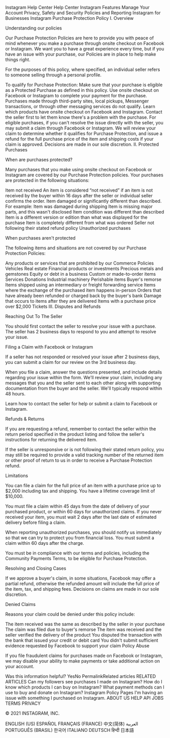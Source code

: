 Instagram Help Center
Help Center
Instagram Features
Manage Your Account
Privacy, Safety and Security
Policies and Reporting
Instagram for Businesses
Instagram Purchase Protection Policy
I. Overview

Understanding our policies

Our Purchase Protection Policies are here to provide you with peace of mind whenever you make a purchase through onsite checkout on Facebook or Instagram. We want you to have a great experience every time, but if you have an issue with your purchase, our Policies are in place to help make things right.

For the purposes of this policy, where specified, an individual seller refers to someone selling through a personal profile.

To qualify for Purchase Protection:
Make sure that your purchase is eligible as a Protected Purchase as defined in this policy.
Use onsite checkout on Facebook or Instagram to complete your payment for the purchase. Purchases made through third-party sites, local pickups, Messenger transactions, or through other messaging services do not qualify. Learn which products have onsite checkout on Facebook and Instagram.
Contact the seller first to let them know there's a problem with the purchase. For eligible purchases, if you can't resolve the issue directly with the seller, you may submit a claim through Facebook or Instagram.
We will review your claim to determine whether it qualifies for Purchase Protection, and issue a refund for the full purchase price of the item and shipping costs if your claim is approved. Decisions are made in our sole discretion.
II. Protected Purchases

When are purchases protected?

Many purchases that you make using onsite checkout on Facebook or Instagram are covered by our Purchase Protection policies. Your purchases are protected in the following situations:

Item not received
An item is considered “not received” if an item is not received by the buyer within 16 days after the seller or individual seller confirms the order.
Item damaged or significantly different than described. For example:
Item was damaged during shipping
Item is missing major parts, and this wasn't disclosed
Item condition was different than described
Item is a different version or edition than what was displayed for the purchase
Item is completely different from what was ordered
Seller not following their stated refund policy
Unauthorized purchases

When purchases aren't protected

The following items and situations are not covered by our Purchase Protection Policies:

Any products or services that are prohibited by our Commerce Policies
Vehicles
Real estate
Financial products or investments
Precious metals and gemstones
Equity or debt in a business
Custom or made-to-order items
Services
Donations
Industrial machinery
Perishable items
Buyer's remorse
Items shipped using an intermediary or freight forwarding service
Items where the exchange of the purchased item happens in-person
Orders that have already been refunded or charged back by the buyer's bank
Damage that occurs to items after they are delivered
Items with a purchase price over $2,000
Tickets
III. Disputes and Refunds

Reaching Out To The Seller

You should first contact the seller to resolve your issue with a purchase. The seller has 2 business days to respond to you and attempt to resolve your issue.

Filing a Claim with Facebook or Instagram

If a seller has not responded or resolved your issue after 2 business days, you can submit a claim for our review on the 3rd business day.

When you file a claim, answer the questions presented, and include details regarding your issue within the form. We'll review your claim, including any messages that you and the seller sent to each other along with supporting documentation from the buyer and the seller. We'll typically respond within 48 hours.

Learn how to contact the seller for help or submit a claim to Facebook or Instagram.

Refunds & Returns

If you are requesting a refund, remember to contact the seller within the return period specified in the product listing and follow the seller's instructions for returning the delivered item.

If the seller is unresponsive or is not following their stated return policy, you may still be required to provide a valid tracking number of the returned item or other proof of return to us in order to receive a Purchase Protection refund.

Limitations

You can file a claim for the full price of an item with a purchase price up to $2,000 including tax and shipping. You have a lifetime coverage limit of $10,000.

You must file a claim within 45 days from the date of delivery of your purchased product, or within 60 days for unauthorized claims. If you never received your item, you must wait 2 days after the last date of estimated delivery before filing a claim.

When reporting unauthorized purchases, you should notify us immediately so that we can try to protect you from financial loss. You must submit a claim within 60 days after the charge.

You must be in compliance with our terms and policies, including the Community Payments Terms, to be eligible for Purchase Protection.

Resolving and Closing Cases

If we approve a buyer's claim, in some situations, Facebook may offer a partial refund, otherwise the refunded amount will include the full price of the item, tax, and shipping fees. Decisions on claims are made in our sole discretion.

Denied Claims

Reasons your claim could be denied under this policy include:

The item received was the same as described by the seller in your purchase
The claim was filed due to buyer's remorse
The item was received and the seller verified the delivery of the product
You disputed the transaction with the bank that issued your credit or debit card
You didn't submit sufficient evidence requested by Facebook to support your claim
Policy Abuse

If you file fraudulent claims for purchases made on Facebook or Instagram, we may disable your ability to make payments or take additional action on your account.

Was this information helpful?
YesNo
PermalinkRelated articles
RELATED ARTICLES
Can my followers see purchases I made on Instagram?
How do I know which products I can buy on Instagram?
What payment methods can I use to buy and donate on Instagram?
Instagram Policy Pages
I'm having an issue with something I purchased on Instagram.
ABOUT US
HELP
API
JOBS
TERMS
PRIVACY

© 2021 INSTAGRAM, INC.

ENGLISH (US)
ESPAÑOL
FRANÇAIS (FRANCE)
中文(简体)
العربية
PORTUGUÊS (BRASIL)
한국어
ITALIANO
DEUTSCH
हिन्दी
日本語